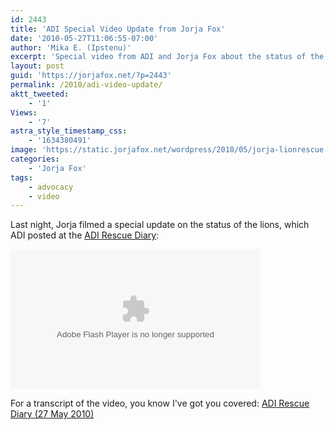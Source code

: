 ```yaml
---
id: 2443
title: 'ADI Special Video Update from Jorja Fox'
date: '2010-05-27T11:06:55-07:00'
author: 'Mika E. (Ipstenu)'
excerpt: 'Special video from ADI and Jorja Fox about the status of the lions (good), the work that''s been done, and how excited everyone is about today.'
layout: post
guid: 'https://jorjafox.net/?p=2443'
permalink: /2010/adi-video-update/
aktt_tweeted:
    - '1'
Views:
    - '7'
astra_style_timestamp_css:
    - '1634380491'
image: 'https://static.jorjafox.net/wordpress/2010/05/jorja-lionrescue.jpg'
categories:
    - 'Jorja Fox'
tags:
    - advocacy
    - video
---
```


Last night, Jorja filmed a special update on the status of the lions, which ADI posted at the <a href="http://adirescuediary.com/2010/05/27/update-from-jorja-fox">ADI Rescue Diary</a>:

<embed src="http://v.wordpress.com/wp-content/plugins/video/flvplayer.swf?ver=1.21" type="application/x-shockwave-flash" width="400" height="224" seamlesstabbing="true" allowfullscreen="true" allowscriptaccess="always" overstretch="true" flashvars="guid=mXDUwu2f&amp;width=400&amp;height=224&amp;locksize=no&amp;dynamicseek=false&amp;qc_publisherId=p-18-mFEk4J448M" title="Special update from Jorja Fox"></embed>

For a transcript of the video, you know I've got you covered: <a href="https://jorjafox.net/wiki/ADI_Rescue_Diary_(27_May_2010)">ADI Rescue Diary (27 May 2010)</a>
